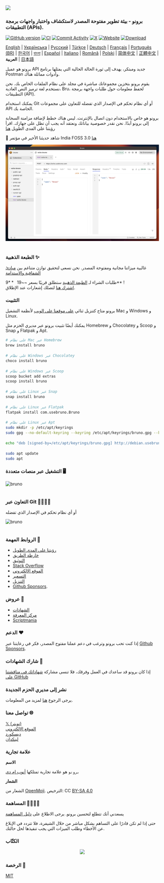 <br />
<img src="../../assets/images/logo-transparent.png" width="80"/>

### برونو - بيئة تطوير مفتوحة المصدر لاستكشاف واختبار واجهات برمجة التطبيقات (APIs).

[![GitHub version](https://badge.fury.io/gh/usebruno%2Fbruno.svg)](https://badge.fury.io/gh/usebruno%bruno)
[![CI](https://github.com/usebruno/bruno/actions/workflows/tests.yml/badge.svg?branch=main)](https://github.com/usebruno/bruno/actions/workflows/tests.yml)
[![Commit Activity](https://img.shields.io/github/commit-activity/m/usebruno/bruno)](https://github.com/usebruno/bruno/pulse)
[![X](https://img.shields.io/twitter/follow/use_bruno?style=social&logo=x)](https://twitter.com/use_bruno)
[![Website](https://img.shields.io/badge/Website-Visit-blue)](https://www.usebruno.com)
[![Download](https://img.shields.io/badge/Download-Latest-brightgreen)](https://www.usebruno.com/downloads)

[English](../../readme.md)
| [Українська](./readme_ua.md)
| [Русский](./readme_ru.md)
| [Türkçe](./readme_tr.md)
| [Deutsch](./readme_de.md)
| [Français](./readme_fr.md)
| [Português (BR)](./readme_pt_br.md)
| [한국어](./readme_kr.md)
| [বাংলা](./readme_bn.md)
| [Español](./readme_es.md)
| [Italiano](./readme_it.md)
| [Română](./readme_ro.md)
| [Polski](./readme_pl.md)
| [简体中文](./readme_cn.md)
| [正體中文](./readme_zhtw.md)
| **العربية**
| [日本語](./readme_ja.md)

برونو هو عميل API جديد ومبتكر، يهدف إلى ثورة الحالة الحالية التي يمثلها برنامج Postman وأدوات مماثلة هناك.

يقوم برونو بتخزين مجموعاتك مباشرة في مجلد على نظام الملفات الخاص بك. نحن نستخدم لغة ترميز النص العادية، Bru، لحفظ معلومات حول طلبات واجهة برمجة التطبيقات (API).

يمكنك استخدام Git أو أي نظام تحكم في الإصدار الذي تفضله للتعاون على مجموعات API الخاصة بك.

برونو هو خاص بالاستخدام دون اتصال بالإنترنت. ليس هناك خطط لإضافة مزامنة السحابة إلى برونو أبدًا. نحن نقدر خصوصية بياناتك ونعتقد أنه يجب أن تظل على جهازك. اقرأ رؤيتنا على المدى الطويل [هنا](https://github.com/usebruno/bruno/discussions/269)

📢 شاهد حديثنا الأخير في مؤتمر India FOSS 3.0 [هنا](https://www.youtube.com/watch?v=7bSMFpbcPiY)

![bruno](/assets/images/landing-2.png) <br /><br />

### الطبعة الذهبية ✨

غالبية ميزاتنا مجانية ومفتوحة المصدر.
نحن نسعى لتحقيق توازن متناغم بين [مبادئ الشفافية والاستدامة](https://github.com/usebruno/bruno/discussions/269)

طلبات الشراء لـ [الطبعة الذهبية](https://www.usebruno.com/pricing) ستطلق قريبًا بسعر ~~$19~~ **$9** ! <br/>
[اشترك هنا](https://usebruno.ck.page/4c65576bd4) لتصلك إشعارات عند الإطلاق.

### التثبيت

برونو متاح كتنزيل ثنائي [على موقعنا على الويب](https://www.usebruno.com/downloads) لأنظمة التشغيل Mac و Windows و Linux.

يمكنك أيضًا تثبيت برونو عبر مديري الحزم مثل Homebrew و Chocolatey و Scoop و Snap و Flatpak و Apt.

```sh
# على نظام Mac عبر Homebrew
brew install bruno

# على نظام Windows عبر Chocolatey
choco install bruno

# على نظام Windows عبر Scoop
scoop bucket add extras
scoop install bruno

# على نظام Linux عبر Snap
snap install bruno

# على نظام Linux عبر Flatpak
flatpak install com.usebruno.Bruno

# على نظام Linux عبر Apt
sudo mkdir -p /etc/apt/keyrings
sudo gpg --no-default-keyring --keyring /etc/apt/keyrings/bruno.gpg --keyserver keyserver.ubuntu.com --recv-keys 9FA6017ECABE0266

echo "deb [signed-by=/etc/apt/keyrings/bruno.gpg] http://debian.usebruno.com/ bruno stable" | sudo tee /etc/apt/sources.list.d/bruno.list

sudo apt update
sudo apt
```

### التشغيل عبر منصات متعددة 🖥️

![bruno](/assets/images/run-anywhere.png) <br /><br />

### التعاون عبر Git 👩‍💻🧑‍💻

أو أي نظام تحكم في الإصدار الذي تفضله

![bruno](/assets/images/version-control.png) <br /><br />

### الروابط المهمة 📌

- [رؤيتنا على المدى الطويل](https://github.com/usebruno/bruno/discussions/269)
- [خارطة الطريق](https://github.com/usebruno/bruno/discussions/384)
- [التوثيق](https://docs.usebruno.com)
- [Stack Overflow](https://stackoverflow.com/questions/tagged/bruno)
- [الموقع الإلكتروني](https://www.usebruno.com)
- [التسعير](https://www.usebruno.com/pricing)
- [التنزيل](https://www.usebruno.com/downloads)
- [Github Sponsors](https://github.com/sponsors/helloanoop).

### عروض 🎥

- [الشهادات](https://github.com/usebruno/bruno/discussions/343)
- [مركز المعرفة](https://github.com/usebruno/bruno/discussions/386)
- [Scriptmania](https://github.com/usebruno/bruno/discussions/385)

### الدعم ❤️

إذا كنت تحب برونو وترغب في دعم عملنا مفتوح المصدر، فكر في رعايتنا عبر [Github Sponsors](https://github.com/sponsors/helloanoop).

### شارك الشهادات 📣

إذا كان برونو قد ساعدك في العمل وفرقك، فلا تنسى مشاركة [شهاداتك في مناقشتنا على GitHub](https://github.com/usebruno/bruno/discussions/343)

### نشر إلى مديري الحزم الجديدة

يرجى الرجوع [هنا](../../publishing.md) لمزيد من المعلومات.

### تواصل معنا 🌐

[𝕏 (تويتر)](https://twitter.com/use_bruno) <br />
[الموقع الإلكتروني](https://www.usebruno.com) <br />
[ديسكورد](https://discord.com/invite/KgcZUncpjq) <br />
[لينكدإن](https://www.linkedin.com/company/usebruno)

### علامة تجارية

**الاسم**

`برونو` هو علامة تجارية تمتلكها [أنوب إم دي](https://www.helloanoop.com/)

**الشعار**

الشعار من [OpenMoji](https://openmoji.org/library/emoji-1F436/). الترخيص: CC [BY-SA 4.0](https://creativecommons.org/licenses/by-sa/4.0/)

### المساهمة 👩‍💻🧑‍💻

يسعدني أنك تتطلع لتحسين برونو. يرجى الاطلاع على [دليل المساهمة](../../contributing.md)

حتى إذا لم تكن قادرًا على التساهم بشكل مباشر من خلال الشيفرة، فلا تتردد في الإبلاغ عن الأخطاء وطلب الميزات التي يجب تنفيذها لحل حالتك.

### الكتّاب

<div align="center">
    <a href="https://github.com/usebruno/bruno/graphs/contributors">
        <img src="https://contrib.rocks/image?repo=usebruno/bruno" />
    </a>
</div>

### الرخصة 📄

[MIT](../../license.md)
